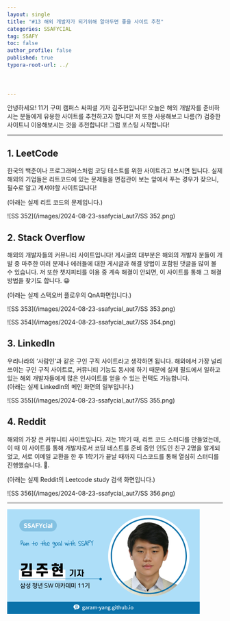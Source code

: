 ```yaml
---
layout: single
title: "#13 해외 개발자가 되기위해 알아두면 좋을 사이트 추천"
categories: SSAFYCIAL
tag: SSAFY
toc: false
author_profile: false
published: true
typora-root-url: ../



---
```


안녕하세요! 11기 구미 캠퍼스 싸피셜 기자 김주현입니다! 오늘은 해외 개발자를 준비하시는 분들에게 유용한 사이트를 추천하고자 합니다! 저 또한 사용해보고 나름(?) 검증한 사이트니 이용해보시는 것을 추천합니다! 그럼 포스팅 시작합니다!

---

## 1. LeetCode  

한국의 백준이나 프로그래머스처럼 코딩 테스트를 위한 사이트라고 보시면 됩니다. 실제 해외의 기업들은 리트코드에 있는 문제들을 면접관이 보는 앞에서 푸는 경우가 잦으니, 필수로 알고 계셔야할 사이트입니다!  

(아래는 실제 리트 코드의 문제입니다.)

![SS 352](/images/2024-08-23-ssafycial_aut7/SS 352.png)

## 2. Stack Overflow

해외의 개발자들의 커뮤니티 사이트입니다! 게시글의 대부분은 해외의 개발자 분들이 개발 중 마주한 여러 문제나 에러들에 대한 게시글과 해결 방법이 포함된 댓글을 많이 볼 수 있습니다. 저 또한 챗지피티를 이용 중 계속 해결이 안되면, 이 사이트를 통해 그 해결 방법을 찾기도 합니다. 😀  

(아래는 실제 스택오버 플로우의 QnA화면입니다.)

![SS 353](/images/2024-08-23-ssafycial_aut7/SS 353.png)  

![SS 354](/images/2024-08-23-ssafycial_aut7/SS 354.png)

## 3. LinkedIn  

우리나라의 ‘사람인'과 같은 구인 구직 사이트라고 생각하면 됩니다. 해외에서 가장 널리 쓰이는 구인 구직 사이트로, 커뮤니티 기능도 동시에 하기 때문에 실제 필드에서 일하고 있는 해외 개발자들에게 많은 인사이트를 얻을 수 있는 컨택도 가능합니다.  
(아래는 실제 LinkedIn의 메인 화면의 일부입니다.)

![SS 355](/images/2024-08-23-ssafycial_aut7/SS 355.png)

## 4. Reddit  

해외의 가장 큰 커뮤니티 사이트입니다. 저는 1학기 때, 리트 코드 스터디를 만들었는데, 이 때 이 사이트를 통해 개발자로서 코딩 테스트를 준비 중인 인도인 친구 2명을 알게되었고, 서로 이메일 교환을 한 후 1학기가 끝날 때까지 디스코드를 통해 열심히 스터디를 진행했습니다. 🤣. 

(아래는 실제 Reddit의 Leetcode study 검색 화면입니다.)

![SS 356](/images/2024-08-23-ssafycial_aut7/SS 356.png)



---

<img src="/images/2024-03-24-ssafycial_planned2/11기_구미_김주현.png" alt="11기_구미_김주현" style="zoom:50%;" />